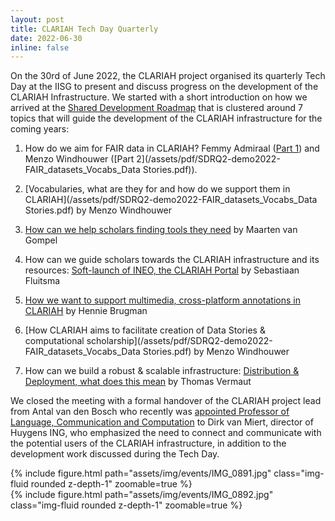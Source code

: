 ```yaml
---
layout: post
title: CLARIAH Tech Day Quarterly
date: 2022-06-30
inline: false
---
```


On the 30rd of June 2022, the CLARIAH project organised its quarterly Tech Day at the IISG to present and discuss progress on the development of the CLARIAH Infrastructure. We started with a short introduction on how we arrived at the [Shared Development Roadmap](/assets/pdf/20220630-SharedDevelopmentRoadmap2022-2023.pdf) that is clustered around 7 topics that will guide the development of the CLARIAH infrastructure for the coming years:

1. How do we aim for FAIR data in CLARIAH? Femmy Admiraal ([Part 1](/assets/pdf/220630_CLARIAH_TechDag_FAIR_data.pdf)) and Menzo Windhouwer ([Part 2](/assets/pdf/SDRQ2-demo2022-FAIR_datasets_Vocabs_Data Stories.pdf)). 

2. [Vocabularies, what are they for and how do we support them in CLARIAH](/assets/pdf/SDRQ2-demo2022-FAIR_datasets_Vocabs_Data Stories.pdf) by Menzo Windhouwer

3. [How can we help scholars finding tools they need](/assets/pdf/tool-discovery-presentation-202206.pdf) by Maarten van Gompel

4. How can we guide scholars towards the CLARIAH infrastructure and its resources: [Soft-launch of INEO, the CLARIAH Portal](/assets/pdf/2202-06-30_Presentatie_oplevering_Ineo.pdf) by Sebastiaan Fluitsma

5. [How we want to support multimedia, cross-platform annotations in CLARIAH](/assets/pdf/FAIR_Annotation_Rolodex-CLARIAH_techday_june_30.pdf) by Hennie Brugman

6. [How CLARIAH aims to facilitate creation of Data Stories & computational scholarship](/assets/pdf/SDRQ2-demo2022-FAIR_datasets_Vocabs_Data Stories.pdf) by Menzo Windhouwer

7. How can we build a robust & scalable infrastructure: [Distribution & Deployment, what does this mean](/assets/pdf/Distribution_deployment.pdf) by Thomas Vermaut

We closed the meeting with a formal handover of the CLARIAH project lead from Antal van den Bosch who recently was [appointed Professor of Language, Communication and Computation](https://www.uu.nl/en/news/antal-van-den-bosch-appointed-professor-of-language-communication-and-computation) to Dirk van Miert, director of Huygens ING, who emphasized the need to connect and communicate with the potential users of the CLARIAH infrastructure, in addition to the development work discussed during the Tech Day.


<div class="row mt-3">
    <div class="col-sm mt-3 mt-md-0">
        {% include figure.html path="assets/img/events/IMG_0891.jpg" class="img-fluid rounded z-depth-1" zoomable=true %}
    </div>
    <div class="col-sm mt-3 mt-md-0">
        {% include figure.html path="assets/img/events/IMG_0892.jpg" class="img-fluid rounded z-depth-1" zoomable=true %}
    </div>
</div>